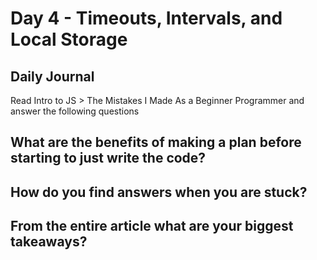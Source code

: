 # Day 4 - Timeouts, Intervals, and Local Storage

## Daily Journal

Read Intro to JS > The Mistakes I Made As a Beginner Programmer and answer the following questions

## What are the benefits of making a plan before starting to just write the code?

## How do you find answers when you are stuck?

## From the entire article what are your biggest takeaways?